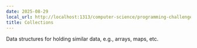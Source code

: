 ```yaml
---
date: 2025-08-29
local_url: http://localhost:1313/computer-science/programming-challenges/language-concepts/collections/
title: Collections
---
```


Data structures for holding similar data, e.g., arrays, maps, etc.
